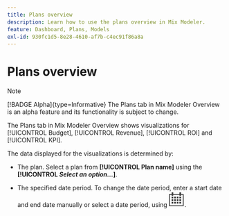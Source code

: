 ```yaml
---
title: Plans overview
description: Learn how to use the plans overview in Mix Modeler.
feature: Dashboard, Plans, Models
exl-id: 930fc1d5-8e28-4610-af7b-c4ec91f86a8a
---
```

# Plans overview

>[!NOTE]
>
>[!BADGE Alpha]{type=Informative} The Plans tab in Mix Modeler Overview is an alpha feature and its functionality is subject to change.


The Plans tab in Mix Modeler Overview shows visualizations for [!UICONTROL Budget], [!UICONTROL Revenue], [!UICONTROL ROI] and [!UICONTROL KPI].

The data displayed for the visualizations is determined by:

* The plan. Select a plan from **[!UICONTROL Plan name]** using the **[!UICONTROL _Select an option..._]**.

* The specified date period. To change the date period, enter a start date and end date manually or select a date period, using ![Calendar](/help/assets/icons/Calendar.svg).


